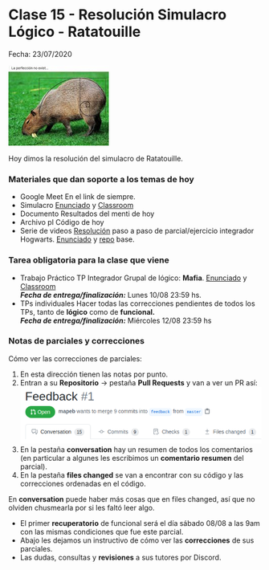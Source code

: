 # Clase 15 - Resolución Simulacro Lógico - Ratatouille

Fecha: 23/07/2020

![perfeccion.jpeg](./assets/perfeccion.jpeg)

Hoy dimos la resolución del simulacro de Ratatouille.

### Materiales que dan soporte a los temas de hoy

* Google Meet  En el link de siempre.
* Simulacro [Enunciado](https://docs.google.com/document/d/14Yl1bvRpTeZSMc6ZW2JFEo8wsn7WTVQTBqUhiDwbYw0/edit?usp=sharing) y [Classroom](https://classroom.github.com/a/H5WQlUbT)
* Documento Resultados del menti de hoy
* Archivo pl	Código de hoy
* Serie de videos [Resolución](https://youtu.be/FysNBkzJQ8o) paso a paso de parcial/ejercicio integrador Hogwarts. [Enunciado](https://docs.google.com/document/d/e/2PACX-1vR9SBhz2J3lmqcMXOBs1BzSt7N1YWPoIuubAmQxPIOcnbn5Ow9REYt4NXQzOwXXiUaEQ4hfHNEt3_C7/pub) y [repo](https://github.com/pdep-mit/practica-logico-casas-de-hogwarts) base.

### Tarea obligatoria para la clase que viene 

* Trabajo Práctico 	TP Integrador Grupal de lógico: **Mafia**. [Enunciado](https://docs.google.com/document/d/1brkOu4GNBPd7PoBJWWmmXV0r9ie-PWl11B7903MEBo0)  y [Classroom](https://classroom.github.com/g/fYX8lZor)  
***Fecha de entrega/finalización:*** Lunes 10/08 23:59 hs.
* TPs individuales	Hacer todas las correcciones pendientes de todos
los TPs, tanto de **lógico** como de **funcional.**  
***Fecha de entrega/finalización:*** Miércoles 12/08 23:59 hs


### Notas de parciales y correcciones

Cómo ver las correcciones de parciales:

1. En esta dirección tienen las notas por punto.
2. Entran a su **Repositorio** -> pestaña **Pull Requests** y van a ver un PR así:
![feedbackparcial.png](./assets/feedbackparcial.png)
3. En la pestaña **conversation** hay un resumen de todos los comentarios (en particular a algunes les escribimos un **comentario resumen** del parcial).
4. En la pestaña **files changed** se van a encontrar con su código y las correcciones ordenadas en el código.

En **conversation** puede haber más cosas que en files changed, así que no olviden chusmearla por si les faltó leer algo.

- El primer **recuperatorio** de funcional será el día sábado 08/08 a las 9am con las mismas condiciones que fue este parcial.
- Abajo les dejamos un instructivo de cómo ver las **correcciones** de sus parciales.
- Las dudas, consultas y **revisiones** a sus tutores por Discord.
